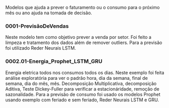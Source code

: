 Modelos que ajuda a prever o faturamento ou o consumo para o próximo mês ou ano ajuda na tomada de decisão.

### 0001-PrevisãoDeVendas
Neste modelo tem como objetivo prever a venda por setor. Foi feito a limpeza e tratamento dos dados além de remover outliers. Para a previsão foi utilizado Reder Neurais LSTM.

### 0002.01-Energia_Prophet_LSTM_GRU
Energia eletrica todos nos consumos todos os dias. Neste exemplo foi feita análise exploratória para ver o padrão hora, dia da semana, final de semana, dia do mês, mês. Decomposição Multiplicativa, decomposição Aditiva, Teste Dickey-Fuller para verificar a estacionáridade, remoção de sazonalidade. Para a previsão de consumo foi usado os modelos Prophet usando exemplo com feriado e sem feriado, Reder Neurais LSTM e GRU.
